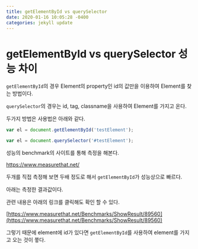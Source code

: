 ```yaml
---
title: getElementById vs querySelector
date: 2020-01-16 10:05:28 -0400
categories: jekyll update
---
```


# getElementById vs querySelector 성능 차이

`getElementById`의 경우 Element의 property인 id의 값만을 이용하여 Element를 찾는 방법이다.

`querySelector`의 경우는 id, tag, classname을 사용하여 Element를 가지고 온다.

두가지 방법은 사용법은 아래와 같다.

``` javascript
var el = document.getElementById('testElement');

var el = document.querySelector('#testElement');
```

성능의 benchmark의 사이트를 통해 측정을 해본다.

https://www.measurethat.net/

두개를 직접 측정해 보면 두배 정도로 해서 `getElementById`가 성능상으로 빠르다.

아래는 측정한 결과값이다.

관련 내용은 아래의 링크를 클릭해도 확인 할 수 있다.

[https://www.measurethat.net/Benchmarks/ShowResult/89560](https://www.measurethat.net/Benchmarks/ShowResult/89560)

그렇기 때문에 element에 id가 있다면 `getElementById`를 사용하여 element를 가지고 오는 것이 쫗다.
